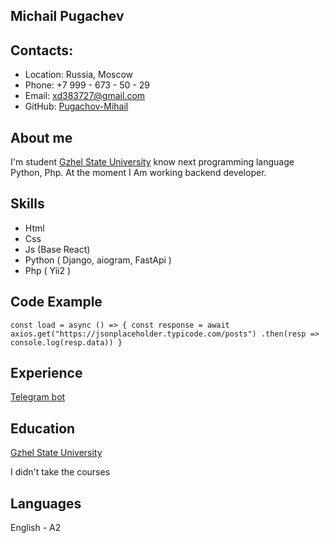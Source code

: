 ## Michail Pugachev 
## Contacts: 
* Location: Russia, Moscow 
* Phone: +7 999 - 673 - 50 - 29 
* Email: xd383727@gmail.com
* GitHub: [Pugachov-Mihail](https://github.com/Pugachov-Mihail)


## About me


I'm student [Gzhel State University](http://www.art-gzhel.ru/) know next programming language Python, Php. At the moment I Am working backend developer. 


## Skills


* Html
* Css 
* Js (Base React)
* Python ( Django, aiogram, FastApi )
* Php ( Yii2 ) 


## Code Example


``const load = async () => {
   const response = await axios.get("https://jsonplaceholder.typicode.com/posts")
   .then(resp => console.log(resp.data))
}``
## Experience


[Telegram bot](https://github.com/Pugachov-Mihail/messegeBot)


## Education


[Gzhel State University](http://www.art-gzhel.ru/)

I didn't take the courses


## Languages


English - A2

